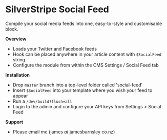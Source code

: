 SilverStripe Social Feed
========================

Compile your social media feeds into one, easy-to-style and customisable block.

**Overview**
- Loads your Twitter and Facebook feeds
- Hook can be placed anywhere in your article content with `$SocialFeed` string.
- Configure the module from within the CMS Settings / Social Feed tab

**Installation**
- Drop `master` branch into a top-level folder called 'social-feed'
- Insert `$SocialFeed` into your template where you wish your feed to appear
- Run a `/dev/build?flush=all`
- Login to the admin and configure your API keys from Settings > Social Feed

**Support**
- Please email me (james _at_ jamesbarnsley co.nz)